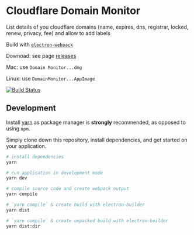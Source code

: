 # Cloudflare Domain Monitor

List details of you cloudflare domains (name, expires, dns, registrar, locked, renew, privacy, fee) and allow to add labels

Build with [`electron-webpack`](https://github.com/electron-userland/electron-webpack)

Downoad: see page [releases](https://github.com/simeonackermann/cf-domainmonitor/releases)

Mac: use `Domain Monitor...dmg`

Linux: use `DomainMonitor...AppImage`

[![Build Status](https://travis-ci.org/simeonackermann/cf-domainmonitor.svg?branch=master)](https://travis-ci.org/simeonackermann/cf-domainmonitor)

## Development

Install [yarn](https://yarnpkg.com/) as package manager is **strongly** recommended, as opposed to using `npm`.

Simply clone down this repository, install dependencies, and get started on your application.

```bash
# install dependencies
yarn

# run application in development mode
yarn dev

# compile source code and create webpack output
yarn compile

# `yarn compile` & create build with electron-builder
yarn dist

# `yarn compile` & create unpacked build with electron-builder
yarn dist:dir
```

